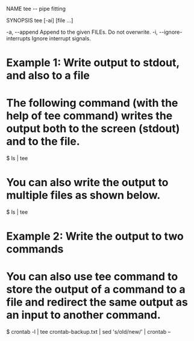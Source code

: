 NAME
     tee -- pipe fitting

SYNOPSIS
     tee [-ai] [file ...]

-a, --append
    Append to the given FILEs. Do not overwrite.
-i, --ignore-interrupts
    Ignore interrupt signals.

# Example 1: Write output to stdout, and also to a file
# The following command (with the help of tee command) writes the output both to the screen (stdout) and to the file.
$ ls | tee <file>
# You can also write the output to multiple files as shown below.
$ ls | tee <file1> <file2> <file3>

# Example 2: Write the output to two commands
# You can also use tee command to store the output of a command to a file and redirect the same output as an input to another command.
$ crontab -l | tee crontab-backup.txt | sed 's/old/new/' | crontab –


